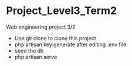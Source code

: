 # Project_Level3_Term2
Web engineering project 3/2


* Use git clone to clone this project
* php artisan key:generate after editing .env file
* seed the db
* php artisan serve
